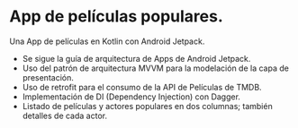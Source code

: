 # App de películas populares.

Una App de películas en Kotlin con Android Jetpack. 

- Se sigue la guía de arquitectura de Apps de Android Jetpack. 
- Uso del patrón de arquitectura MVVM para la modelación de la capa de presentación.
- Uso de retrofit para el consumo de la API de Películas de TMDB.
- Implementación de DI (Dependency Injection) con Dagger.
- Listado de películas y actores populares en dos columnas; también detalles de cada actor.
